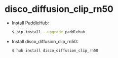 # disco_diffusion_clip_rn50
* Install PaddleHub: 

    ```bash
    $ pip install --upgrade paddlehub
    ```

* Install disco_diffusion_clip_rn50: 

    ```bash
    $ hub install disco_diffusion_clip_rn50
    ```
